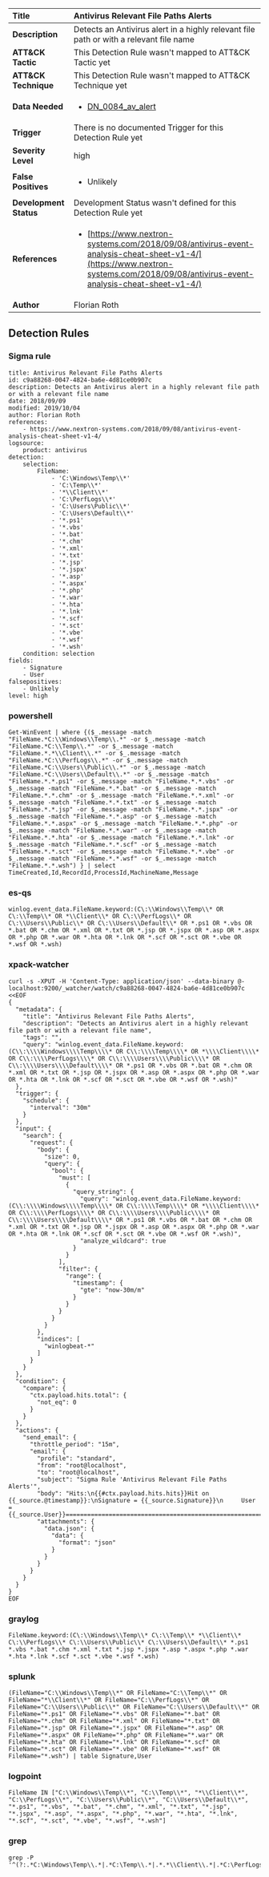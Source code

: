 | Title                    | Antivirus Relevant File Paths Alerts       |
|:-------------------------|:------------------|
| **Description**          | Detects an Antivirus alert in a highly relevant file path or with a relevant file name |
| **ATT&amp;CK Tactic**    |   This Detection Rule wasn't mapped to ATT&amp;CK Tactic yet  |
| **ATT&amp;CK Technique** |  This Detection Rule wasn't mapped to ATT&amp;CK Technique yet  |
| **Data Needed**          | <ul><li>[DN_0084_av_alert](../Data_Needed/DN_0084_av_alert.md)</li></ul>  |
| **Trigger**              |  There is no documented Trigger for this Detection Rule yet  |
| **Severity Level**       | high |
| **False Positives**      | <ul><li>Unlikely</li></ul>  |
| **Development Status**   |  Development Status wasn't defined for this Detection Rule yet  |
| **References**           | <ul><li>[https://www.nextron-systems.com/2018/09/08/antivirus-event-analysis-cheat-sheet-v1-4/](https://www.nextron-systems.com/2018/09/08/antivirus-event-analysis-cheat-sheet-v1-4/)</li></ul>  |
| **Author**               | Florian Roth |


## Detection Rules

### Sigma rule

```
title: Antivirus Relevant File Paths Alerts
id: c9a88268-0047-4824-ba6e-4d81ce0b907c
description: Detects an Antivirus alert in a highly relevant file path or with a relevant file name
date: 2018/09/09
modified: 2019/10/04
author: Florian Roth
references:
    - https://www.nextron-systems.com/2018/09/08/antivirus-event-analysis-cheat-sheet-v1-4/
logsource:
    product: antivirus
detection:
    selection:
        FileName:
            - 'C:\Windows\Temp\\*'
            - 'C:\Temp\\*'
            - '*\\Client\\*'
            - 'C:\PerfLogs\\*'
            - 'C:\Users\Public\\*'
            - 'C:\Users\Default\\*'
            - '*.ps1'
            - '*.vbs'
            - '*.bat'
            - '*.chm'
            - '*.xml'
            - '*.txt'
            - '*.jsp'
            - '*.jspx'
            - '*.asp'
            - '*.aspx'
            - '*.php'
            - '*.war'
            - '*.hta'
            - '*.lnk'
            - '*.scf'
            - '*.sct'
            - '*.vbe'
            - '*.wsf'
            - '*.wsh'
    condition: selection
fields:
    - Signature
    - User
falsepositives:
    - Unlikely
level: high

```





### powershell
    
```
Get-WinEvent | where {($_.message -match "FileName.*C:\\Windows\\Temp\\.*" -or $_.message -match "FileName.*C:\\Temp\\.*" -or $_.message -match "FileName.*.*\\Client\\.*" -or $_.message -match "FileName.*C:\\PerfLogs\\.*" -or $_.message -match "FileName.*C:\\Users\\Public\\.*" -or $_.message -match "FileName.*C:\\Users\\Default\\.*" -or $_.message -match "FileName.*.*.ps1" -or $_.message -match "FileName.*.*.vbs" -or $_.message -match "FileName.*.*.bat" -or $_.message -match "FileName.*.*.chm" -or $_.message -match "FileName.*.*.xml" -or $_.message -match "FileName.*.*.txt" -or $_.message -match "FileName.*.*.jsp" -or $_.message -match "FileName.*.*.jspx" -or $_.message -match "FileName.*.*.asp" -or $_.message -match "FileName.*.*.aspx" -or $_.message -match "FileName.*.*.php" -or $_.message -match "FileName.*.*.war" -or $_.message -match "FileName.*.*.hta" -or $_.message -match "FileName.*.*.lnk" -or $_.message -match "FileName.*.*.scf" -or $_.message -match "FileName.*.*.sct" -or $_.message -match "FileName.*.*.vbe" -or $_.message -match "FileName.*.*.wsf" -or $_.message -match "FileName.*.*.wsh") } | select TimeCreated,Id,RecordId,ProcessId,MachineName,Message
```


### es-qs
    
```
winlog.event_data.FileName.keyword:(C\:\\Windows\\Temp\\* OR C\:\\Temp\\* OR *\\Client\\* OR C\:\\PerfLogs\\* OR C\:\\Users\\Public\\* OR C\:\\Users\\Default\\* OR *.ps1 OR *.vbs OR *.bat OR *.chm OR *.xml OR *.txt OR *.jsp OR *.jspx OR *.asp OR *.aspx OR *.php OR *.war OR *.hta OR *.lnk OR *.scf OR *.sct OR *.vbe OR *.wsf OR *.wsh)
```


### xpack-watcher
    
```
curl -s -XPUT -H 'Content-Type: application/json' --data-binary @- localhost:9200/_watcher/watch/c9a88268-0047-4824-ba6e-4d81ce0b907c <<EOF
{
  "metadata": {
    "title": "Antivirus Relevant File Paths Alerts",
    "description": "Detects an Antivirus alert in a highly relevant file path or with a relevant file name",
    "tags": "",
    "query": "winlog.event_data.FileName.keyword:(C\\:\\\\Windows\\\\Temp\\\\* OR C\\:\\\\Temp\\\\* OR *\\\\Client\\\\* OR C\\:\\\\PerfLogs\\\\* OR C\\:\\\\Users\\\\Public\\\\* OR C\\:\\\\Users\\\\Default\\\\* OR *.ps1 OR *.vbs OR *.bat OR *.chm OR *.xml OR *.txt OR *.jsp OR *.jspx OR *.asp OR *.aspx OR *.php OR *.war OR *.hta OR *.lnk OR *.scf OR *.sct OR *.vbe OR *.wsf OR *.wsh)"
  },
  "trigger": {
    "schedule": {
      "interval": "30m"
    }
  },
  "input": {
    "search": {
      "request": {
        "body": {
          "size": 0,
          "query": {
            "bool": {
              "must": [
                {
                  "query_string": {
                    "query": "winlog.event_data.FileName.keyword:(C\\:\\\\Windows\\\\Temp\\\\* OR C\\:\\\\Temp\\\\* OR *\\\\Client\\\\* OR C\\:\\\\PerfLogs\\\\* OR C\\:\\\\Users\\\\Public\\\\* OR C\\:\\\\Users\\\\Default\\\\* OR *.ps1 OR *.vbs OR *.bat OR *.chm OR *.xml OR *.txt OR *.jsp OR *.jspx OR *.asp OR *.aspx OR *.php OR *.war OR *.hta OR *.lnk OR *.scf OR *.sct OR *.vbe OR *.wsf OR *.wsh)",
                    "analyze_wildcard": true
                  }
                }
              ],
              "filter": {
                "range": {
                  "timestamp": {
                    "gte": "now-30m/m"
                  }
                }
              }
            }
          }
        },
        "indices": [
          "winlogbeat-*"
        ]
      }
    }
  },
  "condition": {
    "compare": {
      "ctx.payload.hits.total": {
        "not_eq": 0
      }
    }
  },
  "actions": {
    "send_email": {
      "throttle_period": "15m",
      "email": {
        "profile": "standard",
        "from": "root@localhost",
        "to": "root@localhost",
        "subject": "Sigma Rule 'Antivirus Relevant File Paths Alerts'",
        "body": "Hits:\n{{#ctx.payload.hits.hits}}Hit on {{_source.@timestamp}}:\nSignature = {{_source.Signature}}\n     User = {{_source.User}}================================================================================\n{{/ctx.payload.hits.hits}}",
        "attachments": {
          "data.json": {
            "data": {
              "format": "json"
            }
          }
        }
      }
    }
  }
}
EOF

```


### graylog
    
```
FileName.keyword:(C\:\\Windows\\Temp\\* C\:\\Temp\\* *\\Client\\* C\:\\PerfLogs\\* C\:\\Users\\Public\\* C\:\\Users\\Default\\* *.ps1 *.vbs *.bat *.chm *.xml *.txt *.jsp *.jspx *.asp *.aspx *.php *.war *.hta *.lnk *.scf *.sct *.vbe *.wsf *.wsh)
```


### splunk
    
```
(FileName="C:\\Windows\\Temp\\*" OR FileName="C:\\Temp\\*" OR FileName="*\\Client\\*" OR FileName="C:\\PerfLogs\\*" OR FileName="C:\\Users\\Public\\*" OR FileName="C:\\Users\\Default\\*" OR FileName="*.ps1" OR FileName="*.vbs" OR FileName="*.bat" OR FileName="*.chm" OR FileName="*.xml" OR FileName="*.txt" OR FileName="*.jsp" OR FileName="*.jspx" OR FileName="*.asp" OR FileName="*.aspx" OR FileName="*.php" OR FileName="*.war" OR FileName="*.hta" OR FileName="*.lnk" OR FileName="*.scf" OR FileName="*.sct" OR FileName="*.vbe" OR FileName="*.wsf" OR FileName="*.wsh") | table Signature,User
```


### logpoint
    
```
FileName IN ["C:\\Windows\\Temp\\*", "C:\\Temp\\*", "*\\Client\\*", "C:\\PerfLogs\\*", "C:\\Users\\Public\\*", "C:\\Users\\Default\\*", "*.ps1", "*.vbs", "*.bat", "*.chm", "*.xml", "*.txt", "*.jsp", "*.jspx", "*.asp", "*.aspx", "*.php", "*.war", "*.hta", "*.lnk", "*.scf", "*.sct", "*.vbe", "*.wsf", "*.wsh"]
```


### grep
    
```
grep -P '^(?:.*C:\Windows\Temp\\.*|.*C:\Temp\\.*|.*.*\\Client\\.*|.*C:\PerfLogs\\.*|.*C:\Users\Public\\.*|.*C:\Users\Default\\.*|.*.*\.ps1|.*.*\.vbs|.*.*\.bat|.*.*\.chm|.*.*\.xml|.*.*\.txt|.*.*\.jsp|.*.*\.jspx|.*.*\.asp|.*.*\.aspx|.*.*\.php|.*.*\.war|.*.*\.hta|.*.*\.lnk|.*.*\.scf|.*.*\.sct|.*.*\.vbe|.*.*\.wsf|.*.*\.wsh)'
```



